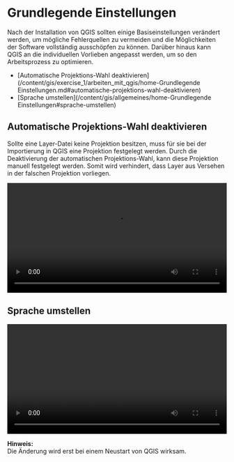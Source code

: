 # Grundlegende Einstellungen
Nach der Installation von QGIS sollten einige Basiseinstellungen verändert werden, um mögliche Fehlerquellen zu vermeiden und die Möglichkeiten der Software vollständig ausschöpfen zu können. Darüber hinaus kann QGIS an die individuellen Vorlieben angepasst werden, um so den Arbeitsprozess zu optimieren.  

* [Automatische Projektions-Wahl deaktivieren](/content/gis/exercise_1/arbeiten_mit_qgis/home-Grundlegende Einstellungen.md#automatische-projektions-wahl-deaktivieren)
* [Sprache umstellen](/content/gis/allgemeines/home-Grundlegende Einstellungen#sprache-umstellen)


## Automatische Projektions-Wahl deaktivieren
Sollte eine Layer-Datei keine Projektion besitzen, muss für sie bei der Importierung in QGIS eine Projektion festgelegt werden. Durch die Deaktivierung der automatischen Projektions-Wahl, kann diese Projektion manuell festgelegt werden. Somit wird verhindert, dass Layer aus Versehen in der falschen Projektion vorliegen.  

<video width="100%" controls src="https://courses.gistools.geog.uni-heidelberg.de/giscience/qgis-book/-/raw/main/uploads/6df6db177d89776e385c3c66d0e49cde/Automatische_Projektionswahl_deaktivieren.mp4"></video>

## Sprache umstellen
<video width="100%" controls src="https://courses.gistools.geog.uni-heidelberg.de/giscience/qgis-book/-/raw/main/uploads/a1cddef8aee694bedc9d5d9adb0c84e3/Sprache_ändern.mp4"></video>

**Hinweis:**  
Die Änderung wird erst bei einem Neustart von QGIS wirksam.
